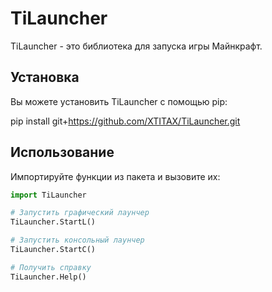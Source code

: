 # TiLauncher

TiLauncher - это библиотека для запуска игры Майнкрафт.

## Установка

Вы можете установить TiLauncher с помощью pip:

pip install git+https://github.com/XTITAX/TiLauncher.git


## Использование

Импортируйте функции из пакета и вызовите их:

```python
import TiLauncher

# Запустить графический лаунчер
TiLauncher.StartL()

# Запустить консольный лаунчер
TiLauncher.StartC()

# Получить справку
TiLauncher.Help()
